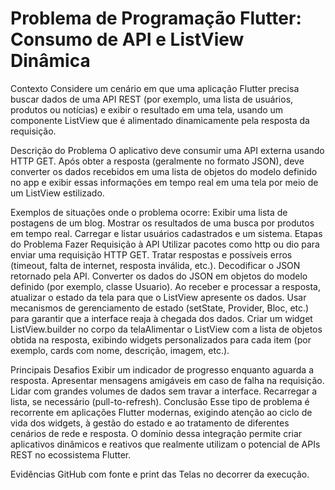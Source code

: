 # Problema de Programação Flutter: Consumo de API e ListView Dinâmica

Contexto
Considere um cenário em que uma aplicação Flutter precisa buscar dados de uma API REST (por exemplo, uma lista de usuários, produtos ou notícias) e exibir o resultado em uma tela, usando um componente ListView que é alimentado dinamicamente pela resposta da requisição.

Descrição do Problema
O aplicativo deve consumir uma API externa usando HTTP GET. Após obter a resposta (geralmente no formato JSON), deve converter os dados recebidos em uma lista de objetos do modelo definido no app e exibir essas informações em tempo real em uma tela por meio de um ListView estilizado.

Exemplos de situações onde o problema ocorre:
Exibir uma lista de postagens de um blog.
Mostrar os resultados de uma busca por produtos em tempo real.
Carregar e listar usuários cadastrados e um sistema.
Etapas do Problema
Fazer Requisição à API
Utilizar pacotes como http ou dio para enviar uma requisição HTTP GET.
Tratar respostas e possíveis erros (timeout, falta de internet, resposta inválida, etc.).
Decodificar o JSON retornado pela API.
Converter os dados do JSON em objetos do modelo definido (por exemplo, classe Usuario).
Ao receber e processar a resposta, atualizar o estado da tela para que o ListView apresente os dados.
Usar mecanismos de gerenciamento de estado (setState, Provider, Bloc, etc.) para garantir que a interface reaja à chegada dos dados.
Criar um widget ListView.builder no corpo da telaAlimentar o ListView com a lista de objetos obtida na resposta, exibindo widgets personalizados para cada item (por exemplo, cards com nome, descrição, imagem, etc.).

Principais Desafios
Exibir um indicador de progresso enquanto aguarda a resposta.
Apresentar mensagens amigáveis em caso de falha na requisição.
Lidar com grandes volumes de dados sem travar a interface.
Recarregar a lista, se necessário (pull-to-refresh).
Conclusão
Esse tipo de problema é recorrente em aplicações Flutter modernas, exigindo atenção ao ciclo de vida dos widgets, à gestão do estado e ao tratamento de diferentes cenários de rede e resposta. O domínio dessa integração permite criar aplicativos dinâmicos e reativos que realmente utilizam o potencial de APIs REST no ecossistema Flutter.

Evidências
GitHub com fonte e print das Telas no decorrer da execução.
